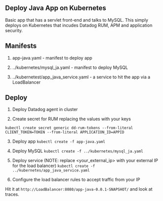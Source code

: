 Deploy Java App on Kubernetes
--

Basic app that has a servlet front-end and talks to MySQL.  This simply deploys
on Kubernetes that incudes Datadog RUM, APM and application security.  

Manifests
--

1) app-java.yaml - manifest to deploy app  

2) ../kubernetes/mysql_ja.yaml - manifest to deploy MySQL  

3) ../kubernetest/app_java_service.yaml - a service to hit the app via a LoadBalancer  

Deploy  
---

1) Deploy Datadog agent in cluster  

2) Create secret for RUM replacing the values with your keys  

 ```
 kubectl create secret generic dd-rum-tokens --from-literal CLIENT_TOKEN=TOKEN --from-literal APPLICATION_ID=APPID
 ```  

3) Deploy app ```kubectl create -f app-java.yaml```

2) Deploy MySQL ```kubectl create -f ../kubernetes/mysql_ja.yaml```  

3) Deploy service (NOTE: replace <your_external_ip> with your external IP for the load balancer)
```kubectl create -f ../kubernetes/app_java_service.yaml```  
  
4) Configure the load  balancer rules to accept traffic from your IP

Hit it at ```http://LoadBalancer:8080/app-java-0.0.1-SNAPSHOT/```
and look at traces.  
